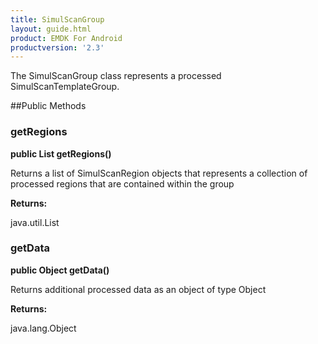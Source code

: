 ```yaml
---
title: SimulScanGroup
layout: guide.html
product: EMDK For Android
productversion: '2.3'
---
```


The SimulScanGroup class represents a processed SimulScanTemplateGroup.

##Public Methods

### getRegions

**public List getRegions()**

Returns a list of SimulScanRegion objects that represents a collection of processed regions
 	that are contained within the group

**Returns:**

java.util.List

### getData

**public Object getData()**

Returns additional processed data as an object of type Object

**Returns:**

java.lang.Object













